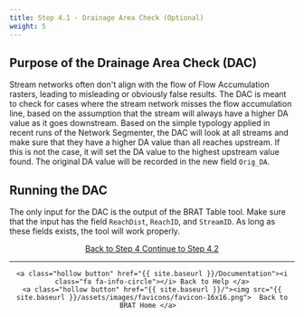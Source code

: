 ```yaml
---
title: Step 4.1 - Drainage Area Check (Optional)
weight: 5
---
```

## Purpose of the Drainage Area Check (DAC)

Stream networks often don't align with the flow of Flow Accumulation rasters, leading to misleading or obviously false results. The DAC is meant to check for cases where the stream network misses the flow accumulation line, based on the assumption that the stream will always have a higher DA value as it goes downstream. Based on the simple typology applied in recent runs of the Network Segmenter, the DAC will look at all streams and make sure that they have a higher DA value than all reaches upstream. If this is not the case, it will set the DA value to the highest upstream value found. The original DA value will be recorded in the new field `Orig_DA`.

## Running the DAC

The only input for the DAC is the output of the BRAT Table tool. Make sure that the input has the field `ReachDist`, `ReachID`, and `StreamID`. As long as these fields exists, the tool will work properly.

<div align="center">
	<a class="hollow button" href="{{ site.baseurl }}/Documentation/Tutorials/StepByStep/4-BRATTableTool"><i class="fa fa-arrow-circle-left"></i> Back to Step 4 </a>
	<a class="hollow button" href="{{ site.baseurl }}/Documentation/Tutorials/StepByStep/4.2-BRATBraidHandler"><i class="fa fa-arrow-circle-right"></i> Continue to Step 4.2 </a>
</div>	

------
<div align="center">

	<a class="hollow button" href="{{ site.baseurl }}/Documentation"><i class="fa fa-info-circle"></i> Back to Help </a>
	<a class="hollow button" href="{{ site.baseurl }}/"><img src="{{ site.baseurl }}/assets/images/favicons/favicon-16x16.png">  Back to BRAT Home </a>  
</div>